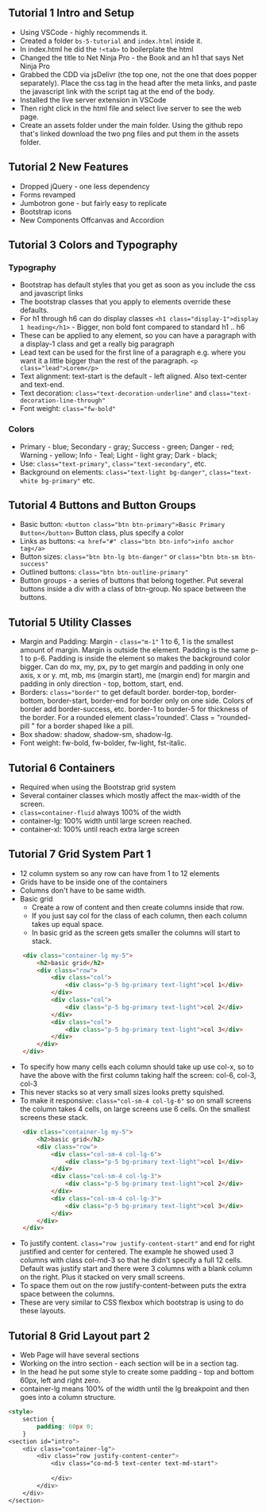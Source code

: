 ## Tutorial 1 Intro and Setup

- Using VSCode - highly recommends it. 
- Created a folder `bs-5-tutorial` and `index.html` inside it.
- In index.html he did the `!<tab>` to boilerplate the html
- Changed the title to Net Ninja Pro - the Book and an h1 that says Net Ninja Pro
- Grabbed the CDD via jsDelivr (the top one, not the one that does popper separately). Place the css tag in the head after the meta links, and paste the javascript link with the script tag at the end of the body.
- Installed the live server extension in VSCode
- Then right click in the html file and select live server to see the web page.
- Create an assets folder under the main folder. Using the github repo that's linked download the two png files and put them in the assets folder.

## Tutorial 2 New Features

- Dropped jQuery - one less dependency
- Forms revamped
- Jumbotron gone - but fairly easy to replicate
- Bootstrap icons
- New Components Offcanvas and Accordion

## Tutorial 3 Colors and Typography

### Typography

- Bootstrap has default styles that you get as soon as you include the css and javascript links
- The bootstrap classes that you apply to elements override these defaults.
- For h1 through h6 can do display classes `<h1 class="display-1">display 1 heading</h1>` - Bigger, non bold font compared to standard h1 .. h6
- These can be applied to any element, so you can have a paragraph with a display-1 class and get a really big paragraph
- Lead text can be used for the first line of a paragraph e.g. where you want it a little bigger than the rest of the paragraph. `<p class="lead">Lorem</p>`
- Text alignment: text-start is the default - left aligned. Also text-center and text-end.
- Text decoration: `class="text-decoration-underline"` and `class="text-decoration-line-through"`
- Font weight: `class="fw-bold"`

### Colors

- Primary - blue; Secondary - gray; Success - green; Danger - red; Warning - yellow; Info - Teal; Light - light gray; Dark - black;
- Use: `class="text-primary"`, `class="text-secondary"`, etc.
- Background on elements: `class="text-light bg-danger"`, `class="text-white bg-primary"` etc.

## Tutorial 4 Buttons and Button Groups

- Basic button: `<button class="btn btn-primary">Basic Primary Button</button>` Button class, plus specify a color
- Links as buttons: `<a href="#" class="btn btn-info">info anchor tag</a>`
- Button sizes: `class="btn btn-lg btn-danger"` or `class="btn btn-sm btn-success"`
- Outlined buttons: `class="btn btn-outline-primary"`
- Button groups - a series of buttons that belong together. Put several buttons inside a div with a class of btn-group. No space between the buttons.

## Tutorial 5 Utility Classes

- Margin and Padding: Margin - `class="m-1"` 1 to 6, 1 is the smallest amount of margin. Margin is outside the element. Padding is the same p-1 to p-6. Padding is inside the element so makes the background color bigger. Can do mx, my, px, py to get margin and padding in only one axis, x or y. mt, mb, ms (margin start), me (margin end) for margin and padding in only direction - top, bottom, start, end.
- Borders: `class="border"` to get default border. border-top, border-bottom, border-start, border-end for border only on one side. Colors of border add border-success, etc. border-1 to border-5 for thickness of the border. For a rounded element class='rounded'. Class = "rounded-pill " for a border shaped like a pill.
- Box shadow: shadow, shadow-sm, shadow-lg. 
- Font weight: fw-bold, fw-bolder, fw-light, fst-italic.

## Tutorial 6 Containers

- Required when using the Bootstrap grid system
- Several container classes which mostly affect the max-width of the screen. 
- `class=container-fluid` always 100% of the width
- container-lg: 100% width until large screen reached. 
- container-xl: 100% until reach extra large screen

## Tutorial 7 Grid System Part 1

- 12 column system so any row can have from 1 to 12 elements
- Grids have to be inside one of the containers
- Columns don't have to be same width. 
- Basic grid 
	- Create a row of content and then create columns inside that row.
	- If you just say col for the class of each column, then each column takes up equal space.
	- In basic grid as the screen gets smaller the columns will start to stack.
``` html
	<div class="container-lg my-5">
		<h2>basic grid</h2>
		<div class="row">
			<div class="col">
				<div class="p-5 bg-primary text-light">col 1</div>
			</div>
			<div class="col">
				<div class="p-5 bg-primary text-light">col 2</div>
			</div>	
			<div class="col">
				<div class="p-5 bg-primary text-light">col 3</div>
			</div>	
		</div>
	</div>	
```

- To specify how many cells each column should take up use col-x, so to have the above with the first column taking half the screen: col-6, col-3, col-3
- This never stacks so at very small sizes looks pretty squished.
- To make it responsive: `class="col-sm-4 col-lg-6"` so on small screens the column takes 4 cells, on large screens use 6 cells. On the smallest screens these stack.
``` html
	<div class="container-lg my-5">
		<h2>basic grid</h2>
		<div class="row">
			<div class="col-sm-4 col-lg-6">
				<div class="p-5 bg-primary text-light">col 1</div>
			</div>
			<div class="col-sm-4 col-lg-3">
				<div class="p-5 bg-primary text-light">col 2</div>
			</div>	
			<div class="col-sm-4 col-lg-3">
				<div class="p-5 bg-primary text-light">col 3</div>
			</div>	
		</div>
	</div>	
```

- To justify content. `class="row justify-content-start"` and end for right justified and center for centered. The example he showed used 3 columns with class col-md-3 so that he didn't specify a full 12 cells. Default was justify start and there were 3 columns with a blank column on the right. Plus it stacked on very small screens.
- To space them out on the row justify-content-between puts the extra space between the columns.
- These are very similar to CSS flexbox which bootstrap is using to do these layouts.

## Tutorial 8 Grid Layout part 2

- Web Page will have several sections
- Working on the intro section - each section will be in a section tag.
- In the head he put some style to create some padding - top and bottom 60px, left and right zero.
- container-lg means 100% of the width until the lg breakpoint and then goes into a column structure.
``` html
<style>
	section {
		padding: 60px 0;
	}
<section id="intro">
	<div class="container-lg">
		<div class="row justify-content-center">
			<div class="co-md-5 text-center text-md-start">
				
			</div>
		</div>
	</div>
</section>
```